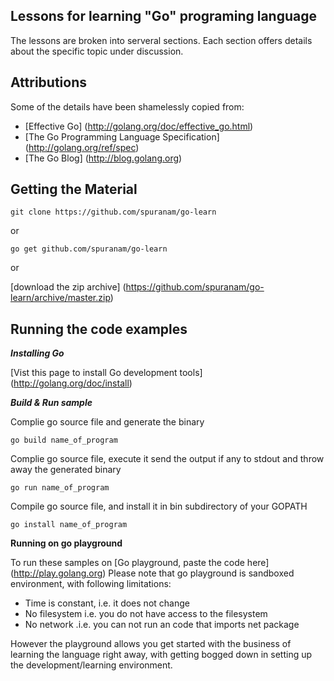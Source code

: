 ## Lessons for learning "Go" programing language

The lessons are broken into serveral sections. Each section offers details about the specific topic under discussion.

## Attributions

Some of the details have been shamelessly copied from:
- [Effective Go] (http://golang.org/doc/effective_go.html)
- [The Go Programming Language Specification] (http://golang.org/ref/spec)
- [The Go Blog] (http://blog.golang.org)

## Getting the Material

	git clone https://github.com/spuranam/go-learn

or

	go get github.com/spuranam/go-learn

or

[download the zip archive] (https://github.com/spuranam/go-learn/archive/master.zip)

## Running the code examples

**_Installing Go_**

[Vist this page to install Go development tools] (http://golang.org/doc/install)

**_Build & Run sample_**

Complie go source file and generate the binary

	go build name_of_program

Complie go source file, execute it send the output if any to stdout and throw away the generated binary

	go run name_of_program

 Compile go source file, and install it in bin subdirectory of your GOPATH

	go install name_of_program

**Running on go playground**

To run these samples on [Go playground, paste the code here] (http://play.golang.org)
Please note that go playground is sandboxed environment, with following limitations:
 - Time is constant, i.e. it does not change
 - No filesystem i.e. you do not have access to the filesystem
 - No network .i.e. you can not run an code that imports net package

However the playground allows you get started with the business of learning the language right away, with getting bogged down in setting up the development/learning environment.
